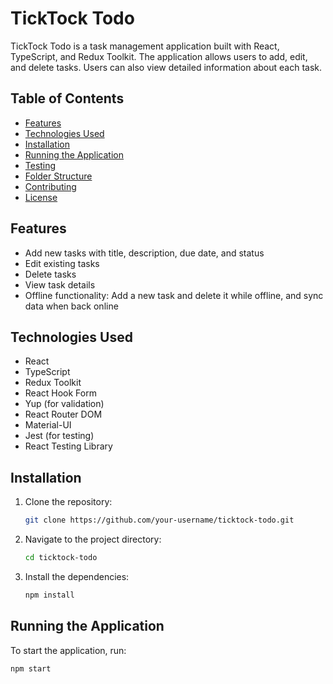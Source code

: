 # TickTock Todo

TickTock Todo is a task management application built with React, TypeScript, and Redux Toolkit. The application allows users to add, edit, and delete tasks. Users can also view detailed information about each task.

## Table of Contents

- [Features](#features)
- [Technologies Used](#technologies-used)
- [Installation](#installation)
- [Running the Application](#running-the-application)
- [Testing](#testing)
- [Folder Structure](#folder-structure)
- [Contributing](#contributing)
- [License](#license)

## Features

- Add new tasks with title, description, due date, and status
- Edit existing tasks
- Delete tasks
- View task details
- Offline functionality: Add a new task and delete it while offline, and sync data when back online

## Technologies Used

- React
- TypeScript
- Redux Toolkit
- React Hook Form
- Yup (for validation)
- React Router DOM
- Material-UI
- Jest (for testing)
- React Testing Library

## Installation

1. Clone the repository:
    ```bash
    git clone https://github.com/your-username/ticktock-todo.git
    ```

2. Navigate to the project directory:
    ```bash
    cd ticktock-todo
    ```

3. Install the dependencies:
    ```bash
    npm install
    ```

## Running the Application

To start the application, run:
```bash
npm start
